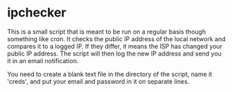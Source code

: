 # ipchecker

This is a small script that is meant to be run on a regular basis though something like cron. It checks the public IP address of the local network and compares it to a logged IP. If they differ, it means the ISP has changed your public IP address. The script will then log the new IP address and send you it in an email notification.

You need to create a blank text file in the directory of the script, name it 'creds', and put your email and password in it on separate lines.
